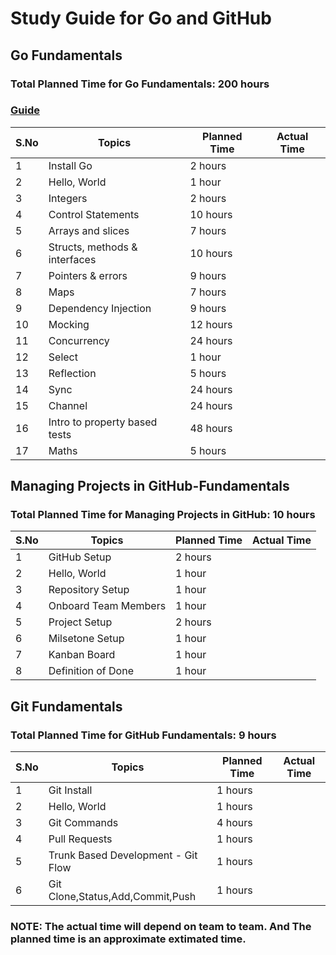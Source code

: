 # Study Guide for Go and GitHub 

## Go Fundamentals

  ### Total Planned Time for Go Fundamentals: 200 hours
  ### [Guide](https://quii.gitbook.io/learn-go-with-tests/)

| S.No | Topics                        | Planned Time | Actual Time |
| ---- | ----------------------------- | ------------ | ----------- |
|  1   | Install Go                    |     2 hours  |             |
|  2   | Hello, World                  |     1 hour   |             |
|  3   | Integers                      |     2 hours  |             |
|  4   | Control Statements            |     10 hours |             |
|  5   | Arrays and slices             |     7 hours  |             |
|  6   | Structs, methods & interfaces |     10 hours |             |
|  7   | Pointers & errors             |     9 hours  |             |
|  8   | Maps                          |     7 hours  |             |
|  9   | Dependency Injection          |     9 hours  |             |
|  10  | Mocking                       |     12 hours |             |
|  11  | Concurrency                   |     24 hours |             |
|  12  | Select                        |     1 hour   |             |
|  13  | Reflection                    |     5 hours  |             |
|  14  | Sync                          |     24 hours |             |
|  15  | Channel                       |     24 hours |             |
|  16  | Intro to property based tests |     48 hours |             |
|  17  | Maths                         |     5 hours  |             |

## Managing Projects in GitHub-Fundamentals
   
 ### Total Planned Time for Managing Projects in GitHub: 10 hours

| S.No | Topics               | Planned Time | Actual Time |
| ---- | -------------------- | ------------ | ----------- |
|   1  | GitHub Setup         |     2 hours  |             |
|   2  | Hello, World         |     1 hour   |             |
|   3  | Repository Setup     |     1 hour   |             |
|   4  | Onboard Team Members |     1 hour   |             |
|   5  | Project Setup        |     2 hours  |             |
|   6  | Milsetone Setup      |     1 hour   |             |
|   7  | Kanban Board         |     1 hour   |             |
|   8  | Definition of Done   |     1 hour   |             |


## Git Fundamentals

 ### Total Planned Time for GitHub Fundamentals: 9 hours

| S.No | Topics                             | Planned Time | Actual Time |
| ---- | ---------------------------------- | ------------ | ----------- |
|   1  | Git Install                        |    1 hours   |             |
|   2  | Hello, World                       |    1 hours   |             |
|   3  | Git Commands                       |    4 hours   |             |
|   4  | Pull Requests                      |    1 hours   |             |
|   5  | Trunk Based Development - Git Flow |    1 hours   |             |
|   6  | Git Clone,Status,Add,Commit,Push   |    1 hours   |             |


### NOTE: The actual time will depend on team to team. And The planned time is an approximate extimated time.
